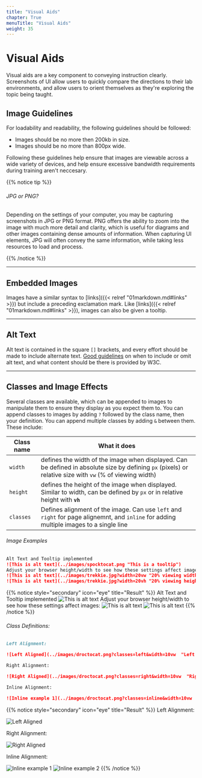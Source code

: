 ```yaml
---
title: "Visual Aids"
chapter: True
menuTitle: "Visual Aids"
weight: 35
---
```


# Visual Aids

Visual aids are a key component to conveying instruction clearly. Screenshots of UI allow users to quickly compare the directions to their lab environments, and allow users to orient themselves as they're exploring the topic being taught.

## Image Guidelines

For loadability and readability, the following guidelines should be followed:
  - Images should be no more then 200kb in size.
  - Images should be no more than 800px wide.

Following these guidelines help ensure that images are viewable across a wide variety of devices, and help ensure excessive bandwidth requirements during training aren't neccesary. 

{{% notice tip %}}

###### JPG or PNG?
Depending on the settings of your computer, you may be capturing screenshots in JPG or PNG format. PNG offers the ability to zoom into the image with much more detail and clarity, which is useful for diagrams and other images containing dense amounts of information. When capturing UI elements, JPG will often convey the same information, while taking less resources to load and process. 

{{% /notice %}}

---

## Embedded Images

Images have a similar syntax to [links]({{< relref "01markdown.md#links" >}}) but include a preceding exclamation mark. Like [links]({{< relref "01markdown.md#links" >}}), images can also be given a tooltip.

---

## Alt Text
Alt text is contained in the square `[]` brackets, and every effort should be made to include alternate text. [Good guidelines](https://www.w3.org/WAI/tutorials/images/decision-tree/) on when to include or omit alt text, and what content should be there is provided by W3C.

---

## Classes and Image Effects

Several classes are available, which can be appended to images to manipulate them to ensure they display as you expect them to. You can append classes to images by adding `?` followed by the class name, then your definition. You can append multiple classes by adding `&` between them. These include:

| Class name | What it does |
|---|---|
| `width` | defines the width of the image when displayed. Can be defined in absolute size by defining `px` (pixels) or relative size with `vw` (% of viewing width) |
| `height` | defines the height of the image when displayed. Similar to width, can be defined by `px` or in relative height with **`vh`**  |
| `classes` | Defines alignment of the image. Can use `left` and `right` for page alignemnt, and `inline` for adding multiple images to a single line |

###### Image Examples
````md
Alt Text and Tooltip implemented
![This is alt text](../images/spocktocat.png "This is a tooltip")
Adjust your browser height/width to see how these settings affect images:
![This is alt text](../images/trekkie.jpg?width=20vw "20% viewing width")
![This is alt text](../images/trekkie.jpg?width=20vh "20% viewing height")
````

{{% notice style="secondary" icon="eye" title="Result" %}}
Alt Text and Tooltip implemented
![This is alt text](../images/spocktocat.png "This is a tooltip")
Adjust your browser height/width to see how these settings affect images:
![This is alt text](../images/trekkie.jpg?width=20vw "20% viewing width")
![This is alt text](../images/trekkie.jpg?width=20vh "20% viewing height")
{{% /notice %}}

###### Class Definitions:
````md
Left Alignment:   

![Left Aligned](../images/droctocat.png?classes=left&width=10vw  "Left Aligned")

Right Alignment:    

![Right Aligned](../images/droctocat.png?classes=right&width=10vw  "Right Aligned")

Inline Alignment:    

![Inline example 1](../images/droctocat.png?classes=inline&width=10vw  "Inline example 1") ![Inline example 2](../images/trekkie.jpg?classes=inline&width=10vw  "Inline example 2")
````

{{% notice style="secondary" icon="eye" title="Result" %}}
Left Alignment:

![Left Aligned](../images/droctocat.png?classes=left&width=10vw "Left Aligned")

Right Alignment:

![Right Aligned](../images/droctocat.png?classes=right&width=10vw "Right Aligned")

Inline Alignment:  

![Inline example 1](../images/droctocat.png?classes=inline&width=10vw  "Inline example 1") ![Inline example 2](../images/trekkie.jpg?classes=inline&width=10vw  "Inline example 2")
{{% /notice %}}